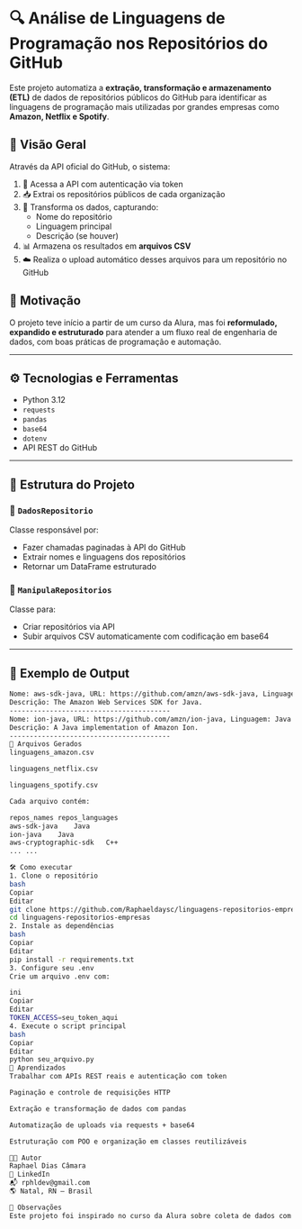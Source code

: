 # 🔍 Análise de Linguagens de Programação nos Repositórios do GitHub

Este projeto automatiza a **extração, transformação e armazenamento (ETL)** de dados de repositórios públicos do GitHub para identificar as linguagens de programação mais utilizadas por grandes empresas como **Amazon, Netflix e Spotify**.

## 🚀 Visão Geral

Através da API oficial do GitHub, o sistema:

1. 🔐 Acessa a API com autenticação via token  
2. 📥 Extrai os repositórios públicos de cada organização  
3. 🧹 Transforma os dados, capturando:
   - Nome do repositório  
   - Linguagem principal  
   - Descrição (se houver)  
4. 📊 Armazena os resultados em **arquivos CSV**  
5. ☁️ Realiza o upload automático desses arquivos para um repositório no GitHub  

## 🧠 Motivação

O projeto teve início a partir de um curso da Alura, mas foi **reformulado, expandido e estruturado** para atender a um fluxo real de engenharia de dados, com boas práticas de programação e automação.

---

## ⚙️ Tecnologias e Ferramentas

- Python 3.12  
- `requests`  
- `pandas`  
- `base64`  
- `dotenv`  
- API REST do GitHub  

---

## 🧱 Estrutura do Projeto

### 📁 `DadosRepositorio`

Classe responsável por:

- Fazer chamadas paginadas à API do GitHub  
- Extrair nomes e linguagens dos repositórios  
- Retornar um DataFrame estruturado  

### 📁 `ManipulaRepositorios`

Classe para:

- Criar repositórios via API  
- Subir arquivos CSV automaticamente com codificação em base64  

---

## 🧪 Exemplo de Output

```bash
Nome: aws-sdk-java, URL: https://github.com/amzn/aws-sdk-java, Linguagem: Java  
Descrição: The Amazon Web Services SDK for Java.  
----------------------------------------  
Nome: ion-java, URL: https://github.com/amzn/ion-java, Linguagem: Java  
Descrição: A Java implementation of Amazon Ion.  
----------------------------------------
📁 Arquivos Gerados
linguagens_amazon.csv

linguagens_netflix.csv

linguagens_spotify.csv

Cada arquivo contém:

repos_names	repos_languages
aws-sdk-java	Java
ion-java	Java
aws-cryptographic-sdk	C++
...	...

🛠️ Como executar
1. Clone o repositório
bash
Copiar
Editar
git clone https://github.com/Raphaeldaysc/linguagens-repositorios-empresas.git
cd linguagens-repositorios-empresas
2. Instale as dependências
bash
Copiar
Editar
pip install -r requirements.txt
3. Configure seu .env
Crie um arquivo .env com:

ini
Copiar
Editar
TOKEN_ACCESS=seu_token_aqui
4. Execute o script principal
bash
Copiar
Editar
python seu_arquivo.py
🧠 Aprendizados
Trabalhar com APIs REST reais e autenticação com token

Paginação e controle de requisições HTTP

Extração e transformação de dados com pandas

Automatização de uploads via requests + base64

Estruturação com POO e organização em classes reutilizáveis

🧑‍💻 Autor
Raphael Dias Câmara
🔗 LinkedIn
📬 rphldev@gmail.com
🌎 Natal, RN — Brasil

📌 Observações
Este projeto foi inspirado no curso da Alura sobre coleta de dados com APIs e Python, mas foi totalmente adaptado, estendido e estruturado para uso prático no contexto de engenharia de dados.
